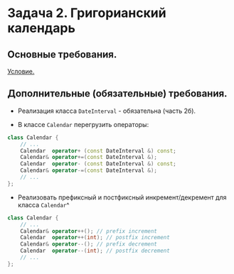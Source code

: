 # Задача 2. Григорианский календарь

## Основные требования.

[Условие.](https://docs.google.com/viewer?a=v&pid=sites&srcid=ZGVmYXVsdGRvbWFpbnxuZ3Vvb3B8Z3g6NTBiODNlMTQxZDk3NTExMw)

## Дополнительные (обязательные) требования.

- Реализация класса `DateInterval` - обязательна (часть 2б).

- В классе `Calendar` перегрузить операторы:
```C++
class Calendar {
	// ...
	Calendar  operator+ (const DateInterval &) const;
	Calendar& operator+=(const DateInterval &);
	Calendar  operator- (const DateInterval &) const;
	Calendar& operator-=(const DateInterval &);
	// ...
};
```

- Реализовать префиксный и постфиксный инкремент/декремент для класса `Calendar`^
```C++
class Calendar {
	// ...
	Calendar& operator++(); // prefix increment
	Calendar  operator++(int); // postfix increment
	Calendar& operator--(); // prefix decrement
	Calendar  operator--(int); // postfix decrement
	// ...
};
```
